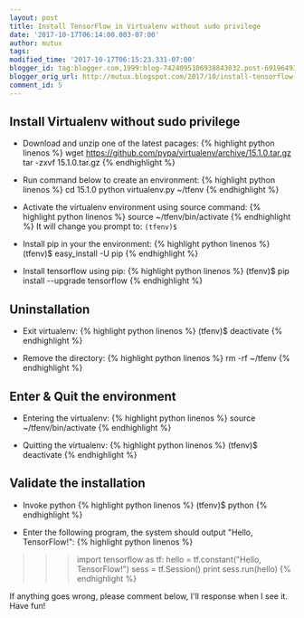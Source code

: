 ```yaml
---
layout: post
title: Install TensorFlow in Virtualenv without sudo privilege
date: '2017-10-17T06:14:00.003-07:00'
author: mutux
tags:
modified_time: '2017-10-17T06:15:23.331-07:00'
blogger_id: tag:blogger.com,1999:blog-7424095106938843032.post-6919649362070342145
blogger_orig_url: http://mutux.blogspot.com/2017/10/install-tensorflow-in-virtualenv.html
comment_id: 5
---
```


## Install Virtualenv without sudo privilege
 - Download and unzip one of the latest pacages:
{% highlight python linenos %}
wget https://github.com/pypa/virtualenv/archive/15.1.0.tar.gz
tar -zxvf 15.1.0.tar.gz
{% endhighlight %}

 - Run command below to create an environment:
{% highlight python linenos %}
cd 15.1.0
python virtualenv.py ~/tfenv
{% endhighlight %}

 - Activate the virtualenv environment using source command:
{% highlight python linenos %}
source ~/tfenv/bin/activate
{% endhighlight %}
It will change you prompt to: `(tfenv)$`

 - Install pip in your the environment:
{% highlight python linenos %}
(tfenv)$ easy_install -U pip
{% endhighlight %}

 - Install tensorflow using pip:
{% highlight python linenos %}
(tfenv)$ pip install --upgrade tensorflow
{% endhighlight %}

## Uninstallation

 - Exit virtualenv:
{% highlight python linenos %}
(tfenv)$ deactivate
{% endhighlight %}

 - Remove the directory:
{% highlight python linenos %}
rm -rf ~/tfenv
{% endhighlight %}

## Enter & Quit the environment

 - Entering the virtualenv:
{% highlight python linenos %}
source ~/tfenv/bin/activate
{% endhighlight %}

 - Quitting the virtualenv:
{% highlight python linenos %}
(tfenv)$ deactivate
{% endhighlight %}

## Validate the installation

 - Invoke python
{% highlight python linenos %}
(tfenv)$ python
{% endhighlight %}

 - Enter the following program, the system should output "Hello, TensorFlow!":
{% highlight python linenos %}
>>> import tensorflow as tf:
>>> hello = tf.constant("Hello, TensorFlow!")
>>> sess = tf.Session()
>>> print sess.run(hello)
{% endhighlight %}


If anything goes wrong, please comment below, I'll response when I see it.
Have fun!
